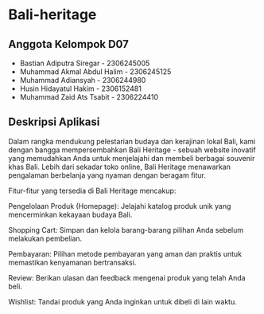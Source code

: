 # Bali-heritage

## Anggota Kelompok D07
- Bastian Adiputra Siregar - 2306245005
- Muhammad Akmal Abdul Halim - 2306245125
- Muhammad Adiansyah - 2306244980
- Husin Hidayatul Hakim - 2306152481
- Muhammad Zaid Ats Tsabit - 2306224410

## Deskripsi Aplikasi

Dalam rangka mendukung pelestarian budaya dan kerajinan lokal Bali, kami dengan bangga mempersembahkan Bali Heritage - sebuah website inovatif yang memudahkan Anda untuk menjelajahi dan membeli berbagai souvenir khas Bali. Lebih dari sekadar toko online, Bali Heritage menawarkan pengalaman berbelanja yang nyaman dengan beragam fitur.

Fitur-fitur yang tersedia di Bali Heritage mencakup:

Pengelolaan Produk (Homepage): Jelajahi katalog produk unik yang mencerminkan kekayaan budaya Bali.

Shopping Cart: Simpan dan kelola barang-barang pilihan Anda sebelum melakukan pembelian.

Pembayaran: Pilihan metode pembayaran yang aman dan praktis untuk memastikan kenyamanan bertransaksi.

Review: Berikan ulasan dan feedback mengenai produk yang telah Anda beli.

Wishlist: Tandai produk yang Anda inginkan untuk dibeli di lain waktu.
